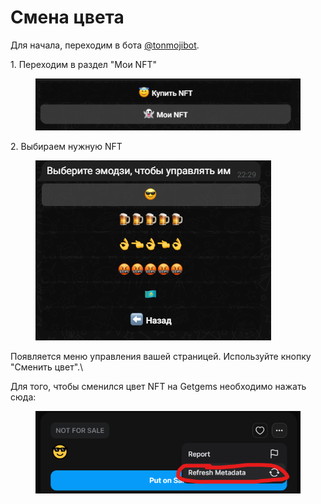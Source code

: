 # Смена цвета

Для начала, переходим в бота [@tonmojibot](https://t.me/tonmojibot).

1\. Переходим в раздел "Мои NFT"

<figure><img src="../.gitbook/assets/image (2) (1).png" alt=""><figcaption></figcaption></figure>

2\. Выбираем нужную NFT

<figure><img src="../.gitbook/assets/image (1) (1).png" alt=""><figcaption></figcaption></figure>

Появляется меню управления вашей страницей. Используйте кнопку "Сменить цвет".\


Для того, чтобы сменился цвет NFT на Getgems необходимо нажать сюда:

<figure><img src="../.gitbook/assets/image (2).png" alt=""><figcaption></figcaption></figure>

